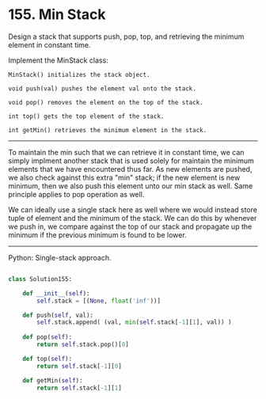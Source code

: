 # 155. Min Stack

Design a stack that supports push, pop, top, and retrieving the minimum element
in constant time.

Implement the MinStack class:

```
MinStack() initializes the stack object.

void push(val) pushes the element val onto the stack.

void pop() removes the element on the top of the stack.

int top() gets the top element of the stack.

int getMin() retrieves the minimum element in the stack.
```

---

To maintain the min such that we can retrieve it in constant time, we can
simply implment another stack that is used solely for maintain the minimum
elements that we have encountered thus far. As new elements are pushed, we also
check against this extra "min" stack; if the new element is new minimum, then
we also push this element unto our min stack as well. Same principle applies to
pop operation as well.

We can ideally use a single stack here as well where we would instead store
tuple of element and the minimum of the stack. We can do this by whenever we
push in, we compare against the top of our stack and propagate up the minimum
if the previous minimum is found to be lower.

---

Python: Single-stack approach.

```python

class Solution155:

    def __init__(self):
        self.stack = [(None, float('inf'))]

    def push(self, val):
        self.stack.append( (val, min(self.stack[-1][1], val)) )
    
    def pop(self):
        return self.stack.pop()[0]

    def top(self):
        return self.stack[-1][0]

    def getMin(self):
        return self.stack[-1][1]
```

